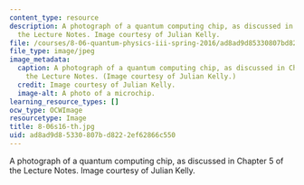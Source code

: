 ```yaml
---
content_type: resource
description: A photograph of a quantum computing chip, as discussed in Chapter 5 of
  the Lecture Notes. Image courtesy of Julian Kelly.
file: /courses/8-06-quantum-physics-iii-spring-2016/ad8ad9d85330807bd8222ef62866c550_8-06s16-th.jpg
file_type: image/jpeg
image_metadata:
  caption: A photograph of a quantum computing chip, as discussed in Chapter 5 of
    the Lecture Notes. (Image courtesy of Julian Kelly.)
  credit: Image courtesy of Julian Kelly.
  image-alt: A photo of a microchip.
learning_resource_types: []
ocw_type: OCWImage
resourcetype: Image
title: 8-06s16-th.jpg
uid: ad8ad9d8-5330-807b-d822-2ef62866c550
---
```

A photograph of a quantum computing chip, as discussed in Chapter 5 of the Lecture Notes. Image courtesy of Julian Kelly.

